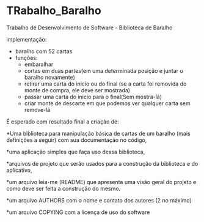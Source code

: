 TRabalho_Baralho
================

Trabalho de Desenvolvimento de Software - Biblioteca de Baralho

implementação:

- baralho com 52 cartas
- funções:
  * embaralhar
  * cortas em duas partes(em uma determinada posição e juntar o baralho novamente)
  * retirar uma carta do inicio ou do final (se a carta foi removida do monte de compra, ele deve ser mostrada)
  * passar uma carta do inicio para o final(Sem mostra-lá)
  * criar monte de descarte em que podemos ver qualquer carta sem remove-lá

É esperado com resultado final a criação de: 
 
 *Uma biblioteca para manipulação básica de cartas de um baralho (mais definições a seguir) com sua documentação no código, 
 
 *uma aplicação simples que faça uso dessa biblioteca,  
 
 *arquivos de projeto que serão usados para a construção da biblioteca e do aplicativo,
 
 *um arquivo leia-me (README) que apresenta uma visão geral do projeto e como deve ser feita a construção  do mesmo.
 
 *um arquivo AUTHORS com o nome e contato dos autores (2 no máximo)
 
 *um arquivo COPYING com a licença de uso do software  